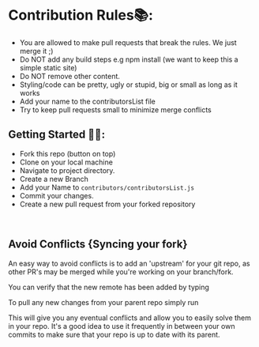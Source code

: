 
# Contribution Rules📚:

- You are allowed to make pull requests that break the rules. We just merge it ;)
- Do NOT add any build steps e.g npm install (we want to keep this a simple static site)
- Do NOT remove other content.
- Styling/code can be pretty, ugly or stupid, big or small as long as it works
- Add your name to the contributorsList file
- Try to keep pull requests small to minimize merge conflicts


## Getting Started 🤩🤗:

- Fork this repo (button on top)
- Clone on your local machine
- Navigate to project directory.
- Create a new Branch
- Add your Name to `contributors/contributorsList.js`
- Commit your changes.
- Create a new pull request from your forked repository

<br>

## Avoid Conflicts {Syncing your fork}

An easy way to avoid conflicts is to add an 'upstream' for your git repo, as other PR's may be merged while you're working on your branch/fork.   

You can verify that the new remote has been added by typing

To pull any new changes from your parent repo simply run

This will give you any eventual conflicts and allow you to easily solve them in your repo. It's a good idea to use it frequently in between your own commits to make sure that your repo is up to date with its parent.
